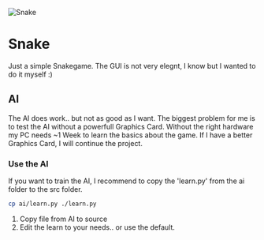 ![Snake](snake.png "Snake")


# Snake
Just a simple Snakegame. The GUI is not very elegnt, I know but I wanted to do it myself :)


## AI
The AI does work.. but not as good as I want. The biggest problem for me is to test the AI without a powerfull Graphics Card. Without the right hardware my PC needs ~1 Week to learn the basics about the game.
If I have a better Graphics Card, I will continue the project.

### Use the AI
If you want to train the AI, I recommend to copy the 'learn.py' from the ai folder to the src folder. 
```bash
cp ai/learn.py ./learn.py
```
1. Copy file from AI to source
2. Edit the learn to your needs.. or use the default.